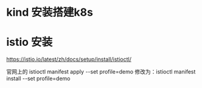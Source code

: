 # kind 安装搭建k8s







# istio 安装



https://istio.io/latest/zh/docs/setup/install/istioctl/

官网上的 istioctl manifest apply --set profile=demo 修改为：istioctl manifest install --set profile=demo
